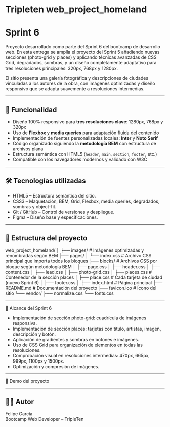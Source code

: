 # Tripleten web_project_homeland

# Sprint 6

Proyecto desarrollado como parte del Sprint 6 del bootcamp de desarrollo web.
En esta entrega se amplía el proyecto del Sprint 5 añadiendo nuevas secciones 
(photo-grid y places) y aplicando técnicas avanzadas de CSS Grid, degradados, 
sombras, y un diseño completamente adaptativo para tres resoluciones principales:
320px, 768px y 1280px.

El sitio presenta una galería fotográfica y descripciones de ciudades vinculadas
a los autores de la obra, con imágenes optimizadas y diseño responsivo que se adapta 
suavemente a resoluciones intermedias.

---

## 🧩 Funcionalidad

- Diseño 100% responsivo para **tres resoluciones clave**: 1280px, 768px y 320px
- Uso de **Flexbox** y **media queries** para adaptación fluida del contenido
- Implementación de fuentes personalizadas locales: **Inter** y **Noto Serif**
- Código organizado siguiendo la **metodología BEM** con estructura de archivos plana
- Estructura semántica con HTML5 (`header`, `main`, `section`, `footer`, etc.)
- Compatible con los navegadores modernos y validado con W3C

---

## 🛠️ Tecnologías utilizadas

- HTML5 – Estructura semántica del sitio.
- CSS3 – Maquetación, BEM, Grid, Flexbox, media queries, degradados, sombras y object-fit.
- Git / GitHub – Control de versiones y despliegue.
- Figma – Diseño base y especificaciones.

---

## 📂 Estructura del proyecto

web_project_homeland/
│
├── images/                # Imágenes optimizadas y renombradas según BEM
├── pages/
│   └── index.css           # Archivo CSS principal que importa todos los bloques
├── blocks/                 # Archivos CSS por bloque según metodología BEM
│   ├── page.css
│   ├── header.css
│   ├── content.css
│   ├── lead.css
│   ├── photo-grid.css
│   ├── places.css          # Contenedor de la sección places
│   ├── place.css           # Cada tarjeta de ciudad (nuevo Sprint 6)
│   ├── footer.css
│
├── index.html              # Página principal
├── README.md               # Documentación del proyecto
├── favicon.ico             # Ícono del sitio
└── vendor/
    ├── normalize.css
    └── fonts.css

---

📏 Alcance del Sprint 6
- Implementación de sección photo-grid: cuadrícula de imágenes responsiva.
- Implementación de sección places: tarjetas con título, artistas, imagen, descripción y botón.
- Aplicación de gradientes y sombras en botones e imágenes.
- Uso de CSS Grid para organización de elementos en todas las resoluciones.
- Comprobación visual en resoluciones intermedias: 470px, 665px, 999px, 1100px y 1500px.
- Optimización y compresión de imágenes.

---

🔗 Demo del proyecto


---

## 👨‍💻 Autor

Felipe García  
Bootcamp Web Developer – TripleTen
